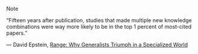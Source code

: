 
> [!NOTE]
>   “Fifteen years after publication, studies that made multiple new knowledge combinations were way more likely to be in the top 1 percent of most-cited papers.”  
>   
> ― David Epstein, [Range: Why Generalists Triumph in a Specialized World](https://www.goodreads.com/work/quotes/65183769)

